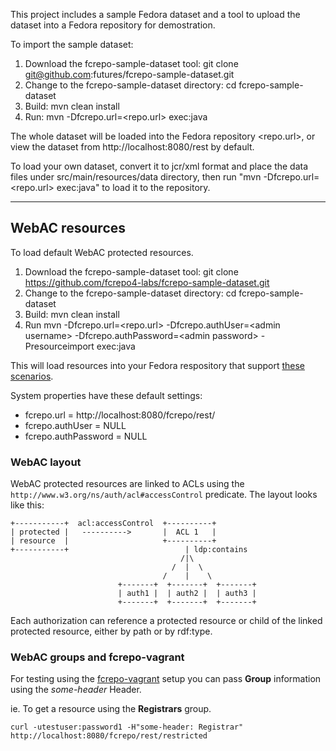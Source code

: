 This project includes a sample Fedora dataset and a tool to upload the dataset into a Fedora repository for demostration.

To import the sample dataset:

1. Download the fcrepo-sample-dataset tool: git clone git@github.com:futures/fcrepo-sample-dataset.git
2. Change to the fcrepo-sample-dataset directory: cd fcrepo-sample-dataset
3. Build: mvn clean install
4. Run: mvn -Dfcrepo.url=&lt;repo.url&gt; exec:java

The whole dataset will be loaded into the Fedora repository <repo.url>, or view the dataset from http://localhost:8080/rest by default. 

To load your own dataset, convert it to jcr/xml format and place the data files under src/main/resources/data directory, then run "mvn -Dfcrepo.url=&lt;repo.url&gt; exec:java" to load it to the repository.

- - -
## WebAC resources

To load default WebAC protected resources.

1. Download the fcrepo-sample-dataset tool: git clone https://github.com/fcrepo4-labs/fcrepo-sample-dataset.git
2. Change to the fcrepo-sample-dataset directory: cd fcrepo-sample-dataset
3. Build: mvn clean install
4. Run mvn -Dfcrepo.url=&lt;repo.url&gt; -Dfcrepo.authUser=&lt;admin username&gt; -Dfcrepo.authPassword=&lt;admin password&gt; -Presourceimport exec:java

This will load resources into your Fedora respository that support [these scenarios](https://wiki.duraspace.org/display/FEDORA4x/WebAC+Authorization+Delegate#WebACAuthorizationDelegate-ExampleScenarios).

System properties have these default settings:
* fcrepo.url = http://localhost:8080/fcrepo/rest/
* fcrepo.authUser = NULL
* fcrepo.authPassword = NULL

### WebAC layout
WebAC protected resources are linked to ACLs using the ```http://www.w3.org/ns/auth/acl#accessControl``` predicate. The layout looks like this:

    +-----------+  acl:accessControl  +----------+
    | protected |   ---------->       |  ACL 1   |
    | resource  |                     +----------+
    +-----------+                          | ldp:contains
                                          /|\
                                        /  |  \
                                      /    |    \
                            +-------+  +-------+  +-------+
                            | auth1 |  | auth2 |  | auth3 |
                            +-------+  +-------+  +-------+

Each authorization can reference a protected resource or child of the linked protected resource, either by path or by rdf:type.

### WebAC groups and fcrepo-vagrant
For testing using the [fcrepo-vagrant](https://github.com/fcrepo4-labs/fcrepo4-vagrant) setup you can pass **Group** information using the _some-header_ Header.

ie. To get a resource using the **Registrars** group.

```curl -utestuser:password1 -H"some-header: Registrar" http://localhost:8080/fcrepo/rest/restricted```